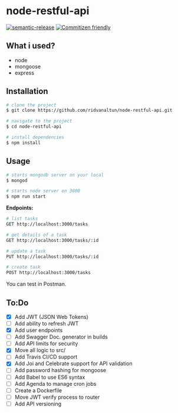 # node-restful-api

[![semantic-release](https://img.shields.io/badge/%20%20%F0%9F%93%A6%F0%9F%9A%80-semantic--release-e10079.svg)](https://github.com/semantic-release/semantic-release) [![Commitizen friendly](https://img.shields.io/badge/commitizen-friendly-brightgreen.svg)](http://commitizen.github.io/cz-cli/)

## What i used?

- node
- mongoose
- express

## Installation

```bash
# clone the project
$ git clone https://github.com/ridvanaltun/node-restful-api.git

# navigate to the project
$ cd node-restful-api

# install dependencies
$ npm install
```

## Usage

```bash
# starts mongodb server on your local
$ mongod

# starts node server on 3000
$ npm run start
```

**Endpoints:**

```bash
# list tasks
GET http://localhost:3000/tasks

# get details of a task
GET http://localhost:3000/tasks/:id

# update a task
PUT http://localhost:3000/tasks/:id

# create task
POST http://localhost:3000/tasks
```

You can test in Postman.

## To:Do

- [x] Add JWT (JSON Web Tokens)
- [ ] Add ability to refresh JWT
- [x] Add user endpoints
- [ ] Add Swagger Doc. generator in builds
- [ ] Add API limits for security
- [x] Move all logic to src/
- [ ] Add Travis CI/CD support
- [x] Add Joi and Celebrate support for API validation
- [ ] Add password hashing for mongoose
- [ ] Add Babel to use ES6 syntax
- [ ] Add Agenda to manage cron jobs
- [ ] Create a Dockerfile
- [ ] Move JWT verify process to router
- [ ] Add API versioning
